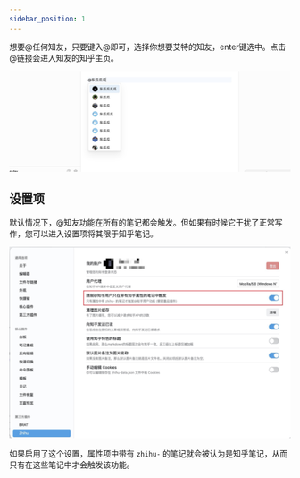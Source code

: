 ```yaml
---
sidebar_position: 1
---
```


想要@任何知友，只要键入@即可，选择你想要艾特的知友，enter键选中。点击@链接会进入知友的知乎主页。

![at_members](./imgs/at_members.jpg)

## 设置项

默认情况下，@知友功能在所有的笔记都会触发。但如果有时候它干扰了正常写作，您可以进入设置项将其限于知乎笔记。

![restrict_fm](./imgs/restrict_fm.jpg)

如果启用了这个设置，属性项中带有 `zhihu-` 的笔记就会被认为是知乎笔记，从而只有在这些笔记中才会触发该功能。
